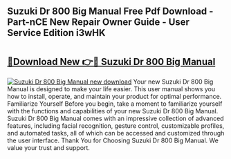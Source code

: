 ## Suzuki Dr 800 Big Manual Free Pdf Download - Part-nCE New Repair Owner Guide - User Service Edition i3wHK

# <h2><a href="http://bc47757.oget.top/?id=Suzuki+Dr+800+Big+Manual">🔗Download New 👉🔴 Suzuki Dr 800 Big Manual</a></h2>

[![Suzuki Dr 800 Big Manual new download](https://i.imgur.com/5g1atiW.png)](http://bc47757.oget.top/?id=Suzuki+Dr+800+Big+Manual)
Your new Suzuki Dr 800 Big Manual is designed to make your life easier. This user manual shows you how to install, operate, and maintain your product for optimal performance. Familiarize Yourself Before you begin, take a moment to familiarize yourself with the functions and capabilities of your new Suzuki Dr 800 Big Manual. Suzuki Dr 800 Big Manual comes with an impressive collection of advanced features, including facial recognition, gesture control, customizable profiles, and automated tasks, all of which can be accessed and customized through the user interface. Thank You for Choosing Suzuki Dr 800 Big Manual. We value your trust and support.
